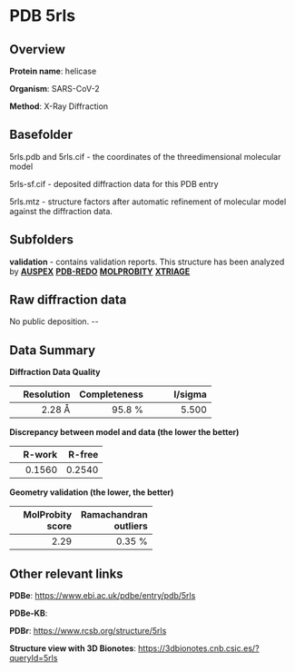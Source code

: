 # PDB 5rls

## Overview

**Protein name**: helicase

**Organism**: SARS-CoV-2

**Method**: X-Ray Diffraction



## Basefolder

5rls.pdb and 5rls.cif - the coordinates of the threedimensional molecular model

5rls-sf.cif - deposited diffraction data for this PDB entry

5rls.mtz - structure factors after automatic refinement of molecular model against the diffraction data.

## Subfolders





**validation** - contains validation reports. This structure has been analyzed by [**AUSPEX**](https://github.com/thorn-lab/coronavirus_structural_task_force/tree/master/pdb/helicase/SARS-CoV-2/5rls/validation/auspex) [**PDB-REDO**](https://github.com/thorn-lab/coronavirus_structural_task_force/tree/master/pdb/helicase/SARS-CoV-2/5rls/validation/pdb-redo) [**MOLPROBITY**](https://github.com/thorn-lab/coronavirus_structural_task_force/tree/master/pdb/helicase/SARS-CoV-2/5rls/validation/molprobity) [**XTRIAGE**](https://github.com/thorn-lab/coronavirus_structural_task_force/blob/master/pdb/helicase/SARS-CoV-2/5rls/validation/Xtriage_output.log)  



## Raw diffraction data

No public deposition. --<br> 

## Data Summary
**Diffraction Data Quality**

|   | Resolution | Completeness| I/sigma |
|---|-------------:|----------------:|--------------:|
|   |2.28 Å|95.8  %|<img width=50/>5.500|

**Discrepancy between model and data (the lower the better)**

|   | **R-work**| **R-free**   
|---|-------------:|----------------:|           
||  0.1560|  0.2540|

**Geometry validation (the lower, the better)**

|   |**MolProbity<br>score**| **Ramachandran<br>outliers** 
|---|-------------:|----------------:|
||  2.29|  0.35 %|

 

 



## Other relevant links 
**PDBe**:  https://www.ebi.ac.uk/pdbe/entry/pdb/5rls

**PDBe-KB**:  
 
**PDBr**: https://www.rcsb.org/structure/5rls 

**Structure view with 3D Bionotes**: https://3dbionotes.cnb.csic.es/?queryId=5rls

